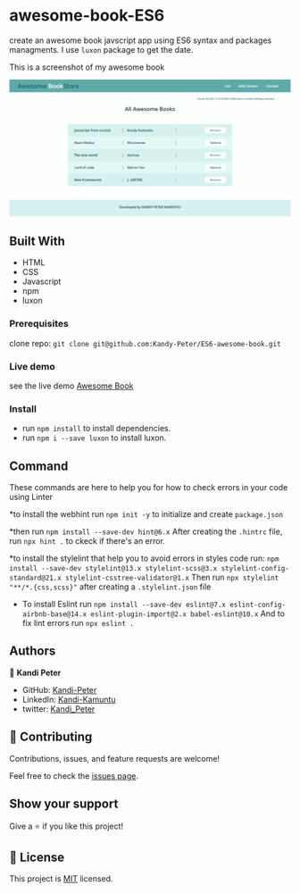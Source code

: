 # awesome-book-ES6
create an awesome book javscript app using ES6 syntax and packages managments. I use `luxon` package to get the date.

This is a screenshot of my awesome book

![screenshot](./img/screenshoot.png)

## Built With

- HTML
- CSS
- Javascript
- npm
- luxon

### Prerequisites

clone repo: `git clone git@github.com:Kandy-Peter/ES6-awesome-book.git`

### Live demo

see the live demo [Awesome Book](https://kandy-peter.github.io/ES6-awesome-book/)

### Install

 - run `npm install` to install dependencies.
 - run `npm i --save luxon` to install luxon.

## Command

These commands are here to help you for how to check errors in your code using Linter

*to install the webhint run `npm init -y` to initialize and create `package.json`

*then run `npm install --save-dev hint@6.x`
 After creating the `.hintrc` file, run `npx hint .` to ckeck if there's an error.

*to install the stylelint that help you to avoid errors in styles code run:
    `npm install --save-dev stylelint@13.x stylelint-scss@3.x stylelint-config-standard@21.x stylelint-csstree-validator@1.x`
 Then run `npx stylelint "**/*.{css,scss}"` after creating a `.stylelint.json` file

* To install Eslint run `npm install --save-dev eslint@7.x eslint-config-airbnb-base@14.x eslint-plugin-import@2.x babel-eslint@10.x`
And to fix lint errors run `npx eslint .`

## Authors

👤 **Kandi Peter**

- GitHub: [Kandi-Peter](https://github.com/Kandy-Peter)
- LinkedIn: [Kandi-Kamuntu](https://www.linkedin.com/in/kandi-peter-a49590212/)
- twitter: [Kandi_Peter](https://twitter.com/peter_kandy)

## 🤝 Contributing

Contributions, issues, and feature requests are welcome!

Feel free to check the [issues page](../../issues/).

## Show your support

Give a ⭐️ if you like this project!

## 📝 License

This project is [MIT](./MIT.md) licensed.
